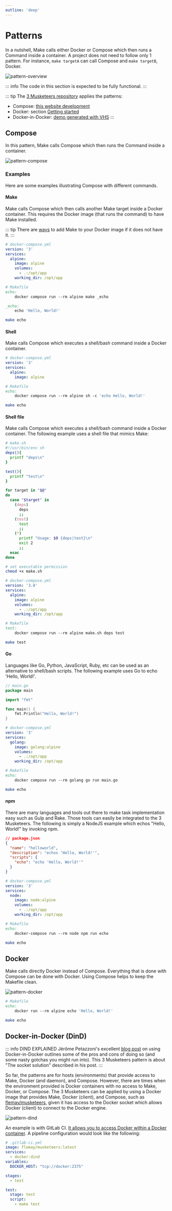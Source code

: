 ```yaml
---
outline: 'deep'
---
```


# Patterns

In a nutshell, Make calls either Docker or Compose which then runs a Command inside a container. A project does not need to follow only 1 pattern. For instance, `make targetA` can call Compose and `make targetB`, Docker.

![pattern-overview](./assets/pattern.mmd.svg)

::: info
The code in this section is expected to be fully functional.
:::

::: tip
The [3 Musketeers repository][link3MusketeersGitHub] applies the patterns:

- Compose: [this website development](https://github.com/flemay/3musketeers?tab=readme-ov-file#3-musketeers-website-development)
- Docker: section [Getting started](https://github.com/flemay/3musketeers?tab=readme-ov-file#getting-started)
- Docker-in-Docker: [demo generated with VHS](https://github.com/flemay/3musketeers/tree/main/demo)
:::

## Compose

In this pattern, Make calls Compose which then runs the Command inside a container.

![pattern-compose](./assets/pattern-compose.mmd.svg)

### Examples

Here are some examples illustrating Compose with different commands.

#### Make

Make calls Compose which then calls another Make target inside a Docker container. This requires the Docker image (that runs the command) to have Make installed.

::: tip
There are [ways][linkDocker] to add Make to your Docker image if it does not have it.
:::

```yaml
# docker-compose.yml
version: '3'
services:
  alpine:
    image: alpine
    volumes:
      - .:/opt/app
    working_dir: /opt/app
```

```makefile
# Makefile
echo:
	docker compose run --rm alpine make _echo

_echo:
	echo 'Hello, World!'
```

```bash
make echo
```

#### Shell

Make calls Compose which executes a shell/bash command inside a Docker container.

```yaml
# docker-compose.yml
version: '3'
services:
  alpine:
    image: alpine
```

```makefile
# Makefile
echo:
	docker compose run --rm alpine sh -c 'echo Hello, World!'
```

```bash
make echo
```

#### Shell file

Make calls Compose which executes a shell/bash command inside a Docker container. The following example uses a shell file that mimics Make:

```bash
# make.sh
#!/usr/bin/env sh
deps(){
  printf "deps\n"
}

test(){
  printf "test\n"
}

for target in "$@"
do
  case "$target" in
    (deps)
      deps
      ;;
    (test)
      test
      ;;
    (*)
      printf "Usage: $0 {deps|test}\n"
      exit 2
      ;;
  esac
done
```

```bash
# set executable permission
chmod +x make.sh
```

```yaml
# docker-compose.yml
version: '3.8'
services:
  alpine:
    image: alpine
    volumes:
      - .:/opt/app
    working_dir: /opt/app
```

```makefile
# Makefile
test:
	docker compose run --rm alpine make.sh deps test
```

```bash
make test
```

#### Go

Languages like Go, Python, JavaScript, Ruby, etc can be used as an alternative to shell/bash scripts. The following example uses Go to echo 'Hello, World!'.

```go
// main.go
package main

import "fmt"

func main() {
	fmt.Println("Hello, World!")
}
```

```yaml
# docker-compose.yml
version: '3'
services:
  golang:
    image: golang:alpine
    volumes:
      - .:/opt/app
    working_dir: /opt/app
```

```makefile
# Makefile
echo:
	docker compose run --rm golang go run main.go
```

```bash
make echo
```

#### npm

There are many languages and tools out there to make task implementation easy such as Gulp and Rake. Those tools can easily be integrated to the 3 Musketeers. The following is simply a NodeJS example which echos "Hello, World!" by invoking npm.

```json
// package.json
{
  "name": "helloworld",
  "description": "echos 'Hello, World!'",
  "scripts": {
    "echo": "echo 'Hello, World!'"
  }
}
```

```yaml
# docker-compose.yml
version: '3'
services:
  node:
    image: node:alpine
    volumes:
      - .:/opt/app
    working_dir: /opt/app
```

```makefile
# Makefile
echo:
	docker-compose run --rm node npm run echo
```

```bash
make echo
```

## Docker

Make calls directly Docker instead of Compose. Everything that is done with Compose can be done with Docker. Using Compose helps to keep the Makefile clean.

![pattern-docker](./assets/pattern-docker.mmd.svg)

```makefile
# Makefile
echo:
	docker run --rm alpine echo 'Hello, World!'
```

```bash
make echo
```

## Docker-in-Docker (DinD)

::: info DIND EXPLAINED
Jérôme Petazzoni's excellent [blog post][linkDinD] on using Docker-in-Docker outlines some of the pros and cons of doing so (and some nasty gotchas you might run into). This 3 Musketeers pattern is about "The socket solution" described in his post.
:::

So far, the patterns are for hosts (environments) that provide access to Make, Docker (and daemon), and Compose. However, there are times when the environment provided is Docker containers with no access to Make, Docker, or Compose. The 3 Musketeers can be applied by using a Docker image that provides Make, Docker (client), and Compose, such as [flemay/musketeers][linkMusketeersImage], given it has access to the Docker socket which allows Docker (client) to connect to the Docker engine.

![pattern-dind](./assets/pattern-dind.mmd.svg)

An example is with GitLab CI. [It allows you to access Docker within a Docker container][linkGitLabDinD]. A pipeline configuration would look like the following:

```yaml
# .gitlab-ci.yml
image: flemay/musketeers:latest
services:
  - docker:dind
variables:
  DOCKER_HOST: "tcp://docker:2375"

stages:
  - test

test:
  stage: test
  script:
    - make test
```

[linkDocker]: docker
[linkMusketeersImage]: https://cloud.docker.com/u/flemay/repository/docker/flemay/musketeers
[link3MusketeersGitHub]: https://github.com/flemay/3musketeers
[linkDinD]: https://jpetazzo.github.io/2015/09/03/do-not-use-docker-in-docker-for-ci/
[linkGitLabDinD]: https://docs.gitlab.com/ee/ci/docker/using_docker_build.html
